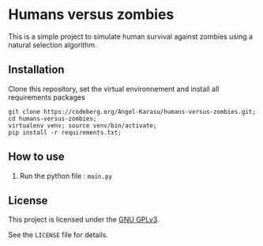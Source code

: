 # Humans versus zombies

This is a simple project to simulate human survival against zombies using a natural selection algorithm.
    
## Installation

Clone this repository, set the virtual environnement and install all requirements packages
```shell
git clone https://codeberg.org/Angel-Karasu/humans-versus-zombies.git; cd humans-versus-zombies;
virtualenv venv; source venv/bin/activate;
pip install -r requirements.txt;
```

## How to use

1. Run the python file : `main.py`
  
## License

This project is licensed under the [GNU GPLv3](https://choosealicense.com/licenses/gpl-3.0/).

See the `LICENSE` file for details.
